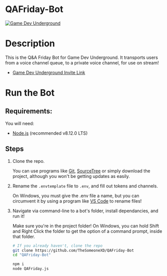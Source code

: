 # QAFriday-Bot
[![Game Dev Underground](https://img.shields.io/badge/gdu-discord-%237289DA.svg?logo=discord)](https://discord.gg/mP98ZYv)

# Description
This is the Q&amp;A Friday Bot for Game Dev Underground. It transports users from a voice channel queue, to a private voice channel, for use on stream!

- [Game Dev Underground Invite Link](https://discord.gg/mP98ZYv)

# Run the Bot
## Requirements:
You will need:
- [Node.js](https://nodejs.org/en/) (recommended v8.12.0 LTS)

## Steps
1. Clone the repo. 

    You can use programs like [Git](https://git-scm.com/), [SourceTree](https://www.sourcetreeapp.com/) or simply download the project, although you won't be getting updates as easily.

2. Rename the `.envtemplate` file to `.env`, and fill out tokens and channels. 

    On Windows, you must give the .env file a name, but you can circumvent it by using a program like [VS Code](https://code.visualstudio.com/) to rename files!

3. Navigate via command-line to a bot's folder, install dependancies, and run it!

    Make sure you're in the project folder!
    On Windows, you can hold Shift and Right Click the folder to get the option of a command prompt, inside that folder.
    ```bash
    # If you already haven't, clone the repo
    git clone https://github.com/TheSomeoneXD/QAFriday-Bot
    cd "QAFriday-Bot"

    npm i
    node QAFriday.js
    ```

